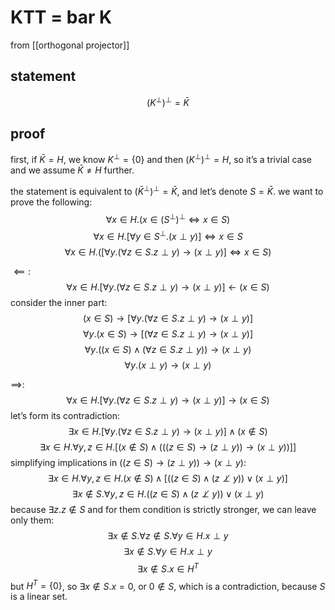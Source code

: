 # KTT = bar K
from [[orthogonal projector]]

## statement
$$(K^{\perp})^{\perp} = \bar K$$

## proof

first, if $\bar K = H$, we know $K^{\perp} = \{ 0 \}$ and then $(K^{\perp})^{\perp} = H$, so it’s a trivial case and we assume $\bar K \ne H$ further.

the statement is equivalent to $(\bar K^{\perp})^{\perp} = \bar K$, and let’s denote $S = \bar K$. we want to prove the following:
$$ \forall x \in H. (x \in (S^{\perp})^{\perp} \Longleftrightarrow x \in S)$$
$$ \forall x \in H. [\forall y \in S^{\perp}. (x \perp y)]  \Longleftrightarrow x \in S $$
$$ \forall x \in H. \Big([\forall y. (\forall z \in S. z \perp y) \to (x \perp y)] \Longleftrightarrow x \in S \Big)$$

$\impliedby:$
$$ \forall x \in H. [\forall y. (\forall z \in S. z \perp y) \to (x \perp y)] \leftarrow (x \in S)  $$
consider the inner part:
$$ (x \in S) \to [\forall y. (\forall z \in S. z \perp y) \to (x \perp y)]  $$
$$ \forall y.  (x \in S) \to [(\forall z \in S. z \perp y) \to (x \perp y)]  $$
$$ \forall y.  ((x \in S) \wedge (\forall z \in S. z \perp y)) \to (x \perp y)  $$
$$ \forall y.  (x \perp y) \to (x \perp y) $$

$\implies$:
$$ \forall x \in H.[\forall y. (\forall z \in S. z \perp y) \to (x \perp y)] \to (x \in S) $$
let’s form its contradiction:
$$ \exists x \in H.  [\forall y. (\forall z \in S. z \perp y) \to (x \perp y)] \wedge (x \not \in S) $$
$$ \exists x \in H. \forall y, z \in H. [(x \not \in S) \wedge \big(((z \in S) \to (z \perp y)) \to (x \perp y)\big)]] $$
simplifying implications in $((z \in S) \to (z \perp y)) \to (x \perp y)$:
$$ \exists x \in H. \forall y, z \in H. (x\not\in S)\wedge[((z \in S) \wedge (z \not\perp y)) \vee (x \perp y)] $$
$$ \exists x \not\in S. \forall y, z \in H. ((z \in S) \wedge (z \not\perp y)) \vee (x \perp y) $$
because $\exists z. z \not\in S$ and for them condition is strictly stronger, we can leave only them:
$$ \exists x \not\in S. \forall z \not\in S. \forall y \in H. x \perp y $$
$$ \exists x \not\in S. \forall y \in H. x \perp y $$
$$ \exists x \not\in S. x \in H^{T} $$
but $H^{T} = \{ 0 \}$, so $\exists x \not \in S. x = 0$, or $0 \not\in S$, which is a contradiction, because $S$ is a linear set.
